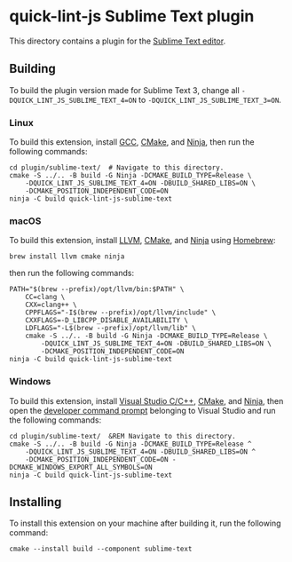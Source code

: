 # quick-lint-js Sublime Text plugin

This directory contains a plugin for the [Sublime Text editor].

## Building

To build the plugin version made for Sublime Text 3, change all
`-DQUICK_LINT_JS_SUBLIME_TEXT_4=ON` to `-DQUICK_LINT_JS_SUBLIME_TEXT_3=ON`.

### Linux

To build this extension, install [GCC], [CMake], and [Ninja], then run the
following commands:

```shell
cd plugin/sublime-text/  # Navigate to this directory.
cmake -S ../.. -B build -G Ninja -DCMAKE_BUILD_TYPE=Release \
    -DQUICK_LINT_JS_SUBLIME_TEXT_4=ON -DBUILD_SHARED_LIBS=ON \
    -DCMAKE_POSITION_INDEPENDENT_CODE=ON
ninja -C build quick-lint-js-sublime-text
```

### macOS

To build this extension, install [LLVM], [CMake], and [Ninja] using [Homebrew]:

```shell
brew install llvm cmake ninja
```

then run the following commands:

```shell
PATH="$(brew --prefix)/opt/llvm/bin:$PATH" \
    CC=clang \
    CXX=clang++ \
    CPPFLAGS="-I$(brew --prefix)/opt/llvm/include" \
    CXXFLAGS=-D_LIBCPP_DISABLE_AVAILABILITY \
    LDFLAGS="-L$(brew --prefix)/opt/llvm/lib" \
    cmake -S ../.. -B build -G Ninja -DCMAKE_BUILD_TYPE=Release \
        -DQUICK_LINT_JS_SUBLIME_TEXT_4=ON -DBUILD_SHARED_LIBS=ON \
        -DCMAKE_POSITION_INDEPENDENT_CODE=ON
ninja -C build quick-lint-js-sublime-text
```

### Windows

To build this extension, install [Visual Studio C/C++], [CMake], and [Ninja],
then open the [developer command prompt] belonging to Visual Studio and run the
following commands:

```batch
cd plugin/sublime-text/  &REM Navigate to this directory.
cmake -S ../.. -B build -G Ninja -DCMAKE_BUILD_TYPE=Release ^
    -DQUICK_LINT_JS_SUBLIME_TEXT_4=ON -DBUILD_SHARED_LIBS=ON ^
    -DCMAKE_POSITION_INDEPENDENT_CODE=ON -DCMAKE_WINDOWS_EXPORT_ALL_SYMBOLS=ON
ninja -C build quick-lint-js-sublime-text
```

## Installing

To install this extension on your machine after building it, run the following
command:

```shell
cmake --install build --component sublime-text
```

[Sublime Text editor]: https://www.sublimetext.com/
[GCC]: https://gcc.gnu.org/
[LLVM]: https://llvm.org/
[Visual Studio C/C++]: https://visualstudio.microsoft.com/vs/features/cplusplus/
[CMake]: https://cmake.org/
[Ninja]: https://ninja-build.org/
[Homebrew]: https://brew.sh/
[developer command prompt]: https://docs.microsoft.com/en-us/cpp/build/building-on-the-command-line?view=msvc-160#developer_command_prompt_shortcuts
